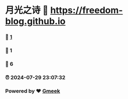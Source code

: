# 月光之诗 :link: https://freedom-blog.github.io 
### :page_facing_up: [1](https://freedom-blog.github.io/tag.html) 
### :speech_balloon: 1 
### :hibiscus: 6 
### :alarm_clock: 2024-07-29 23:07:32 
### Powered by :heart: [Gmeek](https://github.com/Meekdai/Gmeek)
